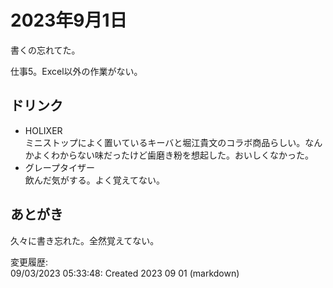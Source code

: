 # 2023年9月1日

書くの忘れてた。

仕事5。Excel以外の作業がない。

## ドリンク

- HOLIXER  
ミニストップによく置いているキーバと堀江貴文のコラボ商品らしい。なんかよくわからない味だったけど歯磨き粉を想起した。おいしくなかった。
- グレープタイザー  
飲んだ気がする。よく覚えてない。

## あとがき

久々に書き忘れた。全然覚えてない。

変更履歴:  
09/03/2023 05:33:48: Created 2023 09 01 (markdown)  

